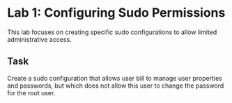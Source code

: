 # Lab 1: Configuring Sudo Permissions

This lab focuses on creating specific sudo configurations to allow limited administrative access.

## Task

Create a sudo configuration that allows user bill to manage user properties and passwords, but which does not allow this user to change the password for the root user.